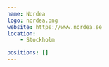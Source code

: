 ```yaml
---
name: Nordea
logo: nordea.png
website: https://www.nordea.se
location:
    - Stockholm

positions: []
---
```


